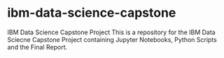 # ibm-data-science-capstone
IBM Data Science Capstone Project
This is a repository for the IBM Data Sciecne Capstone Project containing Jupyter Notebooks, Python Scripts and the Final Report.
